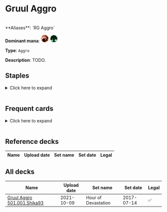 <!-- This page is automatically generated by Myr: do not update it manually. Changes directly applied here will be lost. -->
# Gruul Aggro
<br/>
**Aliases**: `RG Aggro`

**Dominant mana**: <img src="../resources/images/mana/R.png" width="25"/> <img src="../resources/images/mana/G.png" width="25"/>

**Type**: `Aggro`

**Description**: TODO.

## **Staples**

<details>
  <summary>Click here to expand</summary>
</details><br/>

## **Frequent cards**

<details>
  <summary>Click here to expand</summary>
</details><br/>

## **Reference decks**

| Name | Upload date | Set name | Set date | Legal |
| -----| ----------- | -------- | -------- | ----- |


## **All decks**

| Name | Upload date | Set name | Set date | Legal |
| -----| ----------- | -------- | -------- | ----- |
| [Gruul Aggro 501.001.Shika93](https://www.mtggoldfish.com/deck/4351743) | 2021-10-09 | Hour of Devastation | 2017-07-14 | ✅ |


